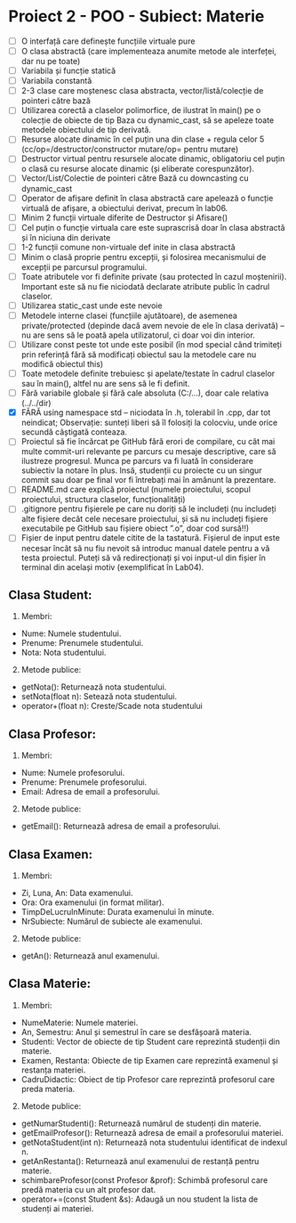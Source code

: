 # Proiect 2 - POO - Subiect: Materie

- [ ] O interfață care definește funcțiile virtuale pure
- [ ] O clasa abstractă (care implementeaza anumite metode ale interfeței, dar nu pe toate)
- [ ] Variabila și funcție statică
- [ ] Variabila constantă
- [ ] 2-3 clase care moștenesc clasa abstracta, vector/listă/colecție de pointeri către bază
- [ ] Utilizarea corectă a claselor polimorfice, de ilustrat în main() pe o colecție de obiecte de tip Baza cu dynamic_cast, să se apeleze toate metodele obiectului de tip derivată.
- [ ] Resurse alocate dinamic în cel puțin una din clase + regula celor 5 (cc/op=/destructor/constructor mutare/op= pentru mutare)
- [ ] Destructor virtual pentru resursele alocate dinamic, obligatoriu cel puțin o clasă cu resurse alocate dinamic (și eliberate corespunzător).
- [ ] Vector/List/Colectie de pointeri către Bază cu downcasting cu dynamic_cast
- [ ] Operator de afișare definit în clasa abstractă care apelează o funcție virtuală de afișare, a obiectului derivat, precum în lab06.
- [ ] Minim 2 funcții virtuale diferite de Destructor și Afisare()
- [ ] Cel puțin o funcție virtuala care este suprascrisă doar în clasa abstractă și în niciuna din derivate
- [ ] 1-2 funcții comune non-virtuale def inite in clasa abstractă
- [ ] Minim o clasă proprie pentru excepții, și folosirea mecanismului de excepții pe parcursul programului.
- [ ] Toate atributele vor fi definite private (sau protected în cazul moștenirii). Important este să nu fie niciodată declarate atribute public în cadrul claselor.
- [ ] Utilizarea static_cast unde este nevoie
- [ ] Metodele interne clasei (funcțiile ajutătoare), de asemenea private/protected (depinde dacă avem nevoie de ele în clasa derivată) – nu are sens să le poată apela utilizatorul, ci doar voi din interior.
- [ ] Utilizare const peste tot unde este posibil (în mod special când trimiteți prin referință fără să modificați obiectul sau la metodele care nu modifică obiectul this)
- [ ] Toate metodele definite trebuiesc și apelate/testate în cadrul claselor sau în main(), altfel nu are sens să le fi definit.
- [ ] Fără variabile globale și fără cale absoluta (C:/...), doar cale relativa (../../dir)
- [x] FĂRĂ using namespace std – niciodata în .h, tolerabil în .cpp, dar tot neindicat; Observație: sunteți liberi să îl folosiți la colocviu, unde orice secundă câștigată conteaza.
- [ ] Proiectul să fie încărcat pe GitHub fără erori de compilare, cu cât mai multe commit-uri relevante pe parcurs cu mesaje descriptive, care să ilustreze progresul. Munca pe parcurs va fi luată în considerare subiectiv la notare în plus. Insă, studenții cu proiecte cu un singur commit sau doar pe final vor fi întrebați mai în amănunt la prezentare.
- [ ] README.md care explică proiectul (numele proiectului, scopul proiectului, structura claselor, funcționalități)
- [ ] .gitignore pentru fișierele pe care nu doriți să le includeți (nu includeți alte fișiere decât cele necesare proiectului, și să nu includeți fișiere executabile pe GitHub sau fișiere obiect ”.o”, doar cod sursă!!)
- [ ] Fișier de input pentru datele citite de la tastatură. Fișierul de input este necesar încât să nu fiu nevoit să introduc manual datele pentru a vă testa proiectul. Puteți să vă redirecționați și voi input-ul din fișier în terminal din același motiv (exemplificat în Lab04).

## Clasa Student:

1.  Membri:
* Nume: Numele studentului.
* Prenume: Prenumele studentului.
* Nota: Nota studentului.
2. Metode publice:
* getNota(): Returnează nota studentului.
* setNota(float n): Setează nota studentului.
* operator+(float n): Creste/Scade nota studentului

## Clasa Profesor:

1. Membri:
* Nume: Numele profesorului.
* Prenume: Prenumele profesorului.
* Email: Adresa de email a profesorului.
2. Metode publice:
* getEmail(): Returnează adresa de email a profesorului.

## Clasa Examen:

1. Membri:
* Zi, Luna, An: Data examenului.
* Ora: Ora examenului (in format militar).
* TimpDeLucruInMinute: Durata examenului în minute.
* NrSubiecte: Numărul de subiecte ale examenului.
2. Metode publice:
* getAn(): Returnează anul examenului.

## Clasa Materie:

1. Membri:
* NumeMaterie: Numele materiei.
* An, Semestru: Anul și semestrul în care se desfășoară materia.
* Studenti: Vector de obiecte de tip Student care reprezintă studenții din materie.
* Examen, Restanta: Obiecte de tip Examen care reprezintă examenul și restanța materiei.
* CadruDidactic: Obiect de tip Profesor care reprezintă profesorul care preda materia.
2. Metode publice:
* getNumarStudenti(): Returnează numărul de studenți din materie.
* getEmailProfesor(): Returnează adresa de email a profesorului materiei.
* getNotaStudent(int n): Returnează nota studentului identificat de indexul n.
* getAnRestanta(): Returnează anul examenului de restanță pentru materie.
* schimbareProfesor(const Profesor &prof): Schimbă profesorul care predă materia cu un alt profesor dat.
* operator+=(const Student &s): Adaugă un nou student la lista de studenți ai materiei.
